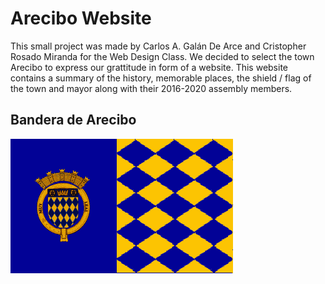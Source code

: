 # Arecibo Website
 This small project was made by Carlos A. Galán De Arce and Cristopher Rosado Miranda for the Web Design Class. We decided to select the town Arecibo to express our grattitude in form of a website. This website contains a summary of the history, memorable places, the shield / flag of the town and mayor along with their 2016-2020 assembly members.
 
## Bandera de Arecibo 
 ![alt text](./images/areciboBandera.gif)